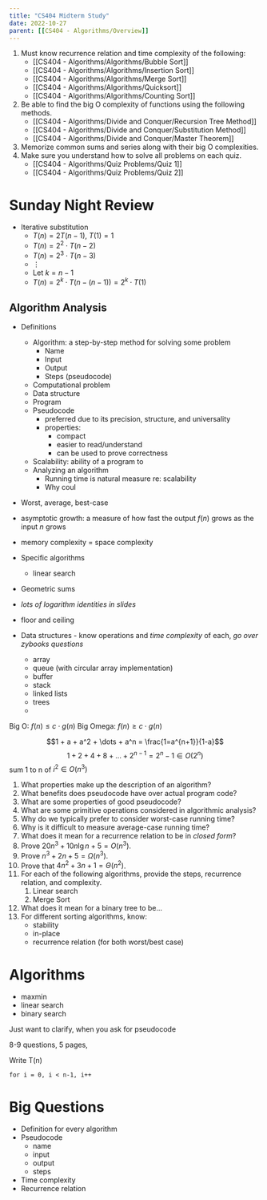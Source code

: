 ```yaml
---
title: "CS404 Midterm Study"
date: 2022-10-27
parent: [[CS404 - Algorithms/Overview]]
---
```


1. Must know recurrence relation and time complexity of the following:
	* [[CS404 - Algorithms/Algorithms/Bubble Sort]]
	* [[CS404 - Algorithms/Algorithms/Insertion Sort]]
	* [[CS404 - Algorithms/Algorithms/Merge Sort]]
	* [[CS404 - Algorithms/Algorithms/Quicksort]]
	* [[CS404 - Algorithms/Algorithms/Counting Sort]]
2. Be able to find the big O complexity of functions using the following methods.
	* [[CS404 - Algorithms/Divide and Conquer/Recursion Tree Method]]
	* [[CS404 - Algorithms/Divide and Conquer/Substitution Method]]
	* [[CS404 - Algorithms/Divide and Conquer/Master Theorem]]
3. Memorize common sums and series along with their big O complexities.
4. Make sure you understand how to solve all problems on each quiz.
	* [[CS404 - Algorithms/Quiz Problems/Quiz 1]]
	* [[CS404 - Algorithms/Quiz Problems/Quiz 2]]

# Sunday Night Review

* Iterative substitution
	* $T(n) = 2T(n - 1)$, $T(1) = 1$
	* $T(n) = 2^2 \cdot T(n-2)$
	* $T(n) = 2^3 \cdot T(n-3)$
	* $\vdots$
	* Let $k = n-1$
	* $T(n) = 2^k \cdot T(n-(n-1)) = 2^k \cdot T(1)$

## Algorithm Analysis
* Definitions
	* Algorithm: a step-by-step method for solving some problem
		* Name
		* Input
		* Output
		* Steps (pseudocode)
	* Computational problem
	* Data structure
	* Program
	* Pseudocode
		* preferred due to its precision, structure, and universality
		* properties:
			* compact
			* easier to read/understand
			* can be used to prove correctness
	* Scalability: ability of a program to 
	* Analyzing an algorithm
		* Running time is natural measure re: scalability
		* Why coul
* Worst, average, best-case
* asymptotic growth: a measure of how fast the output $f(n)$ grows as the input $n$ grows
* memory complexity = space complexity
* Specific algorithms
	* linear search
* Geometric sums
* *lots of logarithm identities in slides*
* floor and ceiling

* Data structures - know operations and *time complexity* of each, *go over zybooks questions*
	* array
	* queue (with circular array implementation)
	* buffer
	* stack
	* linked lists
	* trees
	* 

Big O: $f(n) \leq c \cdot g(n)$
Big Omega: $f(n) \geq c \cdot g(n)$

$$1 + a + a^2 + \dots + a^n = \frac{1=a^{n+1}}{1-a}$$
$$1 + 2 + 4 + 8 + \dots + 2^{n-1} = 2^n - 1 \in O(2^n)$$
sum 1 to n of $i^2 \in O(n^3)$

1. What properties make up the description of an algorithm?
2. What benefits does pseudocode have over actual program code?
3. What are some properties of good pseudocode?
4. What are some primitive operations considered in algorithmic analysis?
5. Why do we typically prefer to consider worst-case running time?
6. Why is it difficult to measure average-case running time?
7. What does it mean for a recurrence relation to be in *closed form*?
8. Prove $20n^3 + 10n\lg{n}+ 5 = O(n^3)$.
9. Prove $n^3 + 2n + 5 = \Omega(n^3)$.
10. Prove that $4n^2 + 3n + 1 = \Theta(n^2)$.
11. For each of the following algorithms, provide the steps, recurrence relation, and complexity.
	1. Linear search
	2. Merge Sort
12. What does it mean for a binary tree to be...
13. For different sorting algorithms, know:
	* stability
	* in-place
	* recurrence relation (for both worst/best case)

# Algorithms
* maxmin
* linear search
* binary search

Just want to clarify, when you ask for pseudocode

8-9 questions, 5 pages, 


Write T(n)

```
for i = 0, i < n-1, i++
```

# Big Questions
* Definition for every algorithm
* Pseudocode
	* name
	* input
	* output
	* steps
* Time complexity
* Recurrence relation